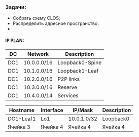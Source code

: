 ### Задачи:
- Собрать схему CLOS;
- Распределить адресное пространство.
- 

#### IP PLAN:

|DC|Network|Description|
|-------|-----------|-----------|
|DC1  |10.0.0.0/16| Loopback0-Spine|
|DC1  |10.1.0.0/16| Loopback1-Leaf|
|DC1  |10.2.0.0/16| P2P links|
|DC1  |10.3.0.0/16| Reserve|
|DC1  |10.4.0.0/14| Services|

  
| Hostname   |Interface | IP/Mask  | Description |
| ----------- | ----------- |-----------|-----------|
| DC1-Leaf1   | Lo1   |10.0.1.0/32    |Loopback0|
| Ячейка 3    | Ячейка 4   |Ячейка 4   |Ячейка 4|
